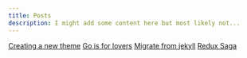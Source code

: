 ```yaml
---
title: Posts
description: I might add some content here but most likely not...
---
```


[Creating a new theme](/post/creating-a-new-theme)
[Go is for lovers](/post/goisforlovers)
[Migrate from jekyll](/post/migrate-from-jekyll)
[Redux Saga](/post/redux-saga)

